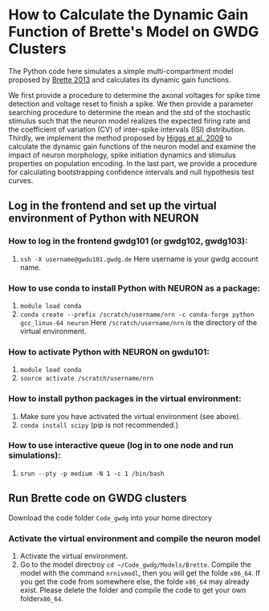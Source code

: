 # How to Calculate the Dynamic Gain Function of Brette's Model on GWDG Clusters
The Python code here simulates a simple multi-compartment model proposed by [Brette 2013](https://journals.plos.org/ploscompbiol/article?id=10.1371/journal.pcbi.1003338) and calculates its dynamic gain functions.

We first provide a procedure to determine the axonal voltages for spike time detection and voltage reset to finish a spike. We then provide a parameter searching procedure to determine the mean and the std of the stochastic stimulus such that the neuron model realizes the expected firing rate and the coefficient of variation (CV) of inter-spike intervals (ISI) distribution. Thirdly, we implement the method proposed by [Higgs et al. 2009](http://www.jneurosci.org/content/29/5/1285.long) to calculate the dynamic gain functions of the neuron model and examine the impact of neuron morphology, spike initiation dynamics and stimulus properties on population encoding. In the last part, we provide a procedure for calculating bootstrapping confidence intervals and null hypothesis test curves. 

## Log in the frontend and set up the virtual environment of Python with NEURON
### How to log in the frontend gwdg101 (or gwdg102, gwdg103):
1. ```ssh -X username@gwdu101.gwdg.de```
Here username is your gwdg account name.
### How to use conda to install Python with NEURON as a package:
1. ```module load conda```
2. ```conda create --prefix /scratch/username/nrn -c conda-forge python gcc_linux-64 neuron```
Here ```/scratch/username/nrn``` is the directory of the virtual environment.
### How to activate Python with NEURON on gwdu101:
1. ```module load conda```
2. ```source activate /scratch/username/nrn```
### How to install python packages in the virtual environment:
1. Make sure you have activated the virtual environment (see above). 
2. ```conda install scipy``` (pip is not recommended.)
### How to use interactive queue (log in to one node and run simulations):
1. ```srun --pty -p medium -N 1 -c 1 /bin/bash```

## Run Brette code on GWDG clusters
Download the code folder ``Code_gwdg`` into your home directory
### Activate the virtual environment and compile the neuron model
1. Activate the virtual environment.
2. Go to the model directroy ```cd ~/Code_gwdg/Models/Brette```. Compile the model with the command ```nrnivmodl```, then you will get the folde ``x86_64``. If you get the code from somewhere else, the folde ``x86_64`` may already exist. Please delete the folder and compile the code to get your own folder``x86_64``.

### 
